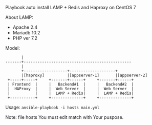 Playbook auto install LAMP + Redis and Haproxy on CentOS 7

About LAMP:
- Apache 2.4
- Mariadb 10.2
- PHP ver 7.2

Model:
```
       |
-------+-----------------------------------------------
       |
       +-------------------+--------------------+
       |[haproxy]          |[appserver-1]       |[appserver-2]
 +-----+-----+     +-------+------+     +-------+------+
 | Frontend  |     |   Backend#1  |     |   Backend#2  |
 |  HAProxy  |     |  Web Server  |     |  Web Server  |
 |           |     |  LAMP + Redis|     |  LAMP + Redis|
 +-----------+     +--------------+     +--------------+
```

Usage: `ansible-playbook -i hosts main.yml`

Note: file hosts You must edit match with Your puspose.
